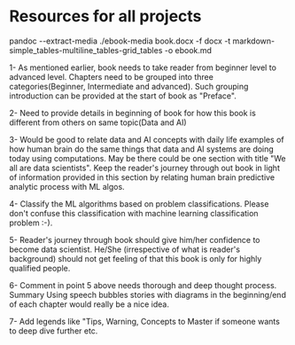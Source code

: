 # Resources for all projects

pandoc --extract-media ./ebook-media book.docx -f docx -t markdown-simple_tables-multiline_tables-grid_tables -o ebook.md


1- As mentioned earlier, book needs to take reader from beginner level to advanced level. Chapters need to be grouped into three categories(Beginner, Intermediate and advanced). Such grouping introduction can be provided at the start of book as "Preface".

2- Need to provide details in beginning of book for how this book is different from others on same topic(Data and AI)

3- Would be good to relate data and AI concepts with daily life examples of how human brain do the same things that data and AI systems are doing today using computations. May be there could be one section with title "We all are data scientists". Keep the reader's journey through out book in light of information provided in this section by relating human brain predictive analytic process with ML algos.

4- Classify the ML algorithms based on problem classifications. Please don't confuse this classification with machine learning classification problem :-). 

5- Reader's journey through book should give him/her confidence to become data scientist. He/She (irrespective of what is reader's background) should not get feeling of that this book is only for highly qualified people.

6- Comment in point 5 above needs thorough and deep thought process. Summary Using speech bubbles stories with diagrams in the beginning/end of each chapter would really be a nice idea.

7- Add legends like "Tips, Warning, Concepts to Master if someone wants to deep dive further etc.